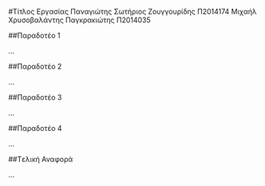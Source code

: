 #Τίτλος Εργασίας
Παναγιώτης Σωτήριος Ζουγγουρίδης Π2014174
Μιχαήλ Χρυσοβαλάντης Παγκρακιώτης Π2014035

##Παραδοτέο 1

...

##Παραδοτέο 2

…

##Παραδοτέο 3

...

##Παραδοτέο 4

...

##Tελική Αναφορά

...
